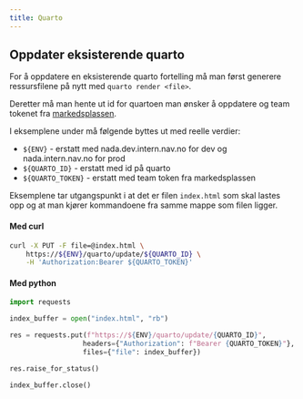```yaml
---
title: Quarto
---
```


## Oppdater eksisterende quarto
For å oppdatere en eksisterende quarto fortelling må man først generere ressursfilene på nytt med `quarto render <file>`.

Deretter må man hente ut id for quartoen man ønsker å oppdatere og team tokenet fra [markedsplassen](https://data.intern.nav.no). 

I eksemplene under må følgende byttes ut med reelle verdier:

- `${ENV}` - erstatt med nada.dev.intern.nav.no for dev og nada.intern.nav.no for prod
- `${QUARTO_ID}` - erstatt med id på quarto
- `${QUARTO_TOKEN}` - erstatt med team token fra markedsplassen

Eksemplene tar utgangspunkt i at det er filen `index.html` som skal lastes opp og at man kjører kommandoene fra samme mappe som filen ligger.

#### Med curl

```bash
curl -X PUT -F file=@index.html \
    https://${ENV}/quarto/update/${QUARTO_ID} \
    -H 'Authorization:Bearer ${QUARTO_TOKEN}'
```

#### Med python
```python
import requests

index_buffer = open("index.html", "rb")

res = requests.put(f"https://${ENV}/quarto/update/{QUARTO_ID}",
                  headers={"Authorization": f"Bearer {QUARTO_TOKEN}"},
                  files={"file": index_buffer})

res.raise_for_status()

index_buffer.close()
```
